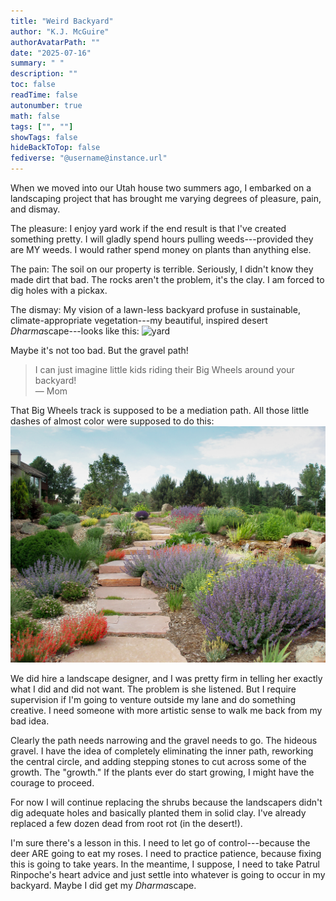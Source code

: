 ```yaml
---
title: "Weird Backyard"
author: "K.J. McGuire"
authorAvatarPath: ""
date: "2025-07-16"
summary: " "
description: ""
toc: false
readTime: false
autonumber: true
math: false
tags: ["", ""]
showTags: false
hideBackToTop: false
fediverse: "@username@instance.url"
---
```

When we moved into our Utah house two summers ago, I embarked on a landscaping project that has brought me varying degrees of pleasure, pain, and dismay.

The pleasure: I enjoy yard work if the end result is that I've created something pretty. I will gladly spend hours pulling weeds---provided they are MY weeds. I would rather spend money on plants than anything else.

The pain: The soil on our property is terrible. Seriously, I didn't know they made dirt that bad. The rocks aren't the problem, it's the clay. I am forced to dig holes with a pickax.

The dismay: My vision of a lawn-less backyard profuse in sustainable, climate-appropriate vegetation---my beautiful, inspired desert *Dharma*scape---looks like this:
![yard](./imgs/yard.jpg "Behold. My vision.")   

Maybe it's not too bad. But the gravel path!


> I can just imagine little kids riding their Big Wheels around your backyard!  
> — Mom

That Big Wheels track is supposed to be a mediation path. All those little dashes of almost color were supposed to do this:
![desert garden](./imgs/Garden_JS-Landscape.jpg "I promise you there are seven of those catmint plants in the first picture.")

We did hire a landscape designer, and I was pretty firm in telling her exactly what I did and did not want. The problem is she listened. But I require supervision if I'm going to venture outside my lane and do something creative. I need someone with more artistic sense to walk me back from my bad idea.

Clearly the path needs narrowing and the gravel needs to go. The hideous gravel. I have the idea of completely eliminating the inner path, reworking the central circle, and adding stepping stones to cut across some of the growth. The "growth." If the plants ever do start growing, I might have the courage to proceed.

For now I will continue replacing the shrubs because the landscapers didn't dig adequate holes and basically planted them in solid clay. I've already replaced a few dozen dead from root rot (in the desert!).

I'm sure there's a lesson in this. I need to let go of control---because the deer ARE going to eat my roses. I need to practice patience, because fixing this is going to take years. In the meantime, I suppose, I need to take Patrul Rinpoche's heart advice and just settle into whatever is going to occur in my backyard. Maybe I did get my *Dharma*scape.
